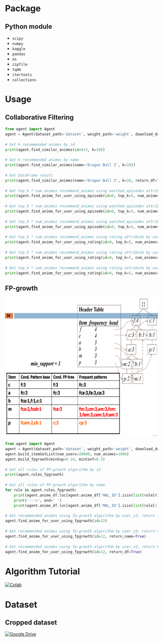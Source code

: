 # Package
## Python module
* `scipy`
* `numpy`
* `kaggle`
* `pandas`
* `os`
* `zipfile`
* `tqdm`
* `itertools`
* `collections`

# Usage
## Collaborative Filtering
```python
from agent import Agent
agent = Agent(dataset_path='dataset', weight_path='weight', download_dataset=True, download_weight=True)

# Get k recommended animes by id
print(agent.find_similar_animes(id=813, k=10))

# Get k recommended animes by name
print(agent.find_similar_animes(name='Dragon Ball Z', k=10))

# Get DataFrame result
print(agent.find_similar_animes(name='Dragon Ball Z', k=10, return_df=True))

# Get top_k * num_animes recommend_animes using watched_episodes attribute by user_id, return id result
print(agent.find_anime_for_user_using_episode(id=0, top_k=5, num_animes=4))

# Get top_k * num_animes recommend_animes using watched_episodes attribute by user_id, return name result
print(agent.find_anime_for_user_using_episode(id=0, top_k=5, num_animes=4, return_name=True))

# Get top_k * num_animes recommend_animes using watched_episodes attribute by user_id, return DataFrame result
print(agent.find_anime_for_user_using_episode(id=0, top_k=5, num_animes=4, return_df=True))

# Get top_k * num_animes recommend_animes using rating attribute by user_id, return id result
print(agent.find_anime_for_user_using_rating(id=0, top_k=5, num_animes=4))

# Get top_k * num_animes recommend_animes using rating attribute by user_id, return name result
print(agent.find_anime_for_user_using_rating(id=0, top_k=5, num_animes=4, return_name=True))

# Get top_k * num_animes recommend_animes using rating attribute by user_id, return DataFrame result
print(agent.find_anime_for_user_using_rating(id=0, top_k=5, num_animes=4))
```
## FP-growth

<p align=center>
    <img src="assets/fpgrowth.png" width="702" height="455">
</p>

```python
from agent import Agent
agent = Agent(dataset_path='dataset', weight_path='weight', download_dataset=True, download_weight=True)
agent.build_itemSetList(num_users=20000, num_animes=1000)
agent.build_fpgrowth(minSup=0.19, minConf=0.5)

# Get all rules of FP-growth algorithm by id
print(agent.rules_fpgrowth)

# Get all rules of FP-growth algorithm by name
for rule in agent.rules_fpgrowth:
    print(agent.anime_df.loc[agent.anime_df['MAL_ID'].isin(list(rule[0]))]['Name'].tolist(), end=' ')
    print('--->', end=' ')
    print(agent.anime_df.loc[agent.anime_df['MAL_ID'].isin(list(rule[1]))]['Name'].tolist())

# Get recommended animes using fp-growth algorithm by user_id, return id result
agent.find_anime_for_user_using_fpgrowth(id=12)

# Get recommended animes using fp-growth algorithm by user_id, return name result
agent.find_anime_for_user_using_fpgrowth(id=12, return_name=True)

# Get recommended animes using fp-growth algorithm by user_id, return DataFrame result
agent.find_anime_for_user_using_fpgrowth(id=12, return_df=True)
```

# Algorithm Tutorial
[![Colab](https://colab.research.google.com/assets/colab-badge.svg)](https://colab.research.google.com/drive/14RzLFOnpWyvpsUsygTfF5HB29xyopL-x?usp=sharing)

# Dataset
## Cropped dataset
[![Google Drive](https://img.shields.io/badge/Google%20Drive-4285F4?style=for-the-badge&logo=googledrive&logoColor=white)](https://drive.google.com/drive/folders/1CYjnad4Qmc5wx9BpXKcbHMbHE18iQNOa?usp=sharing)
